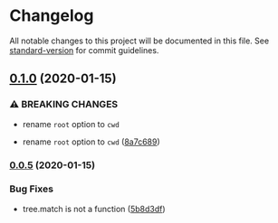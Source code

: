 # Changelog

All notable changes to this project will be documented in this file. See [standard-version](https://github.com/conventional-changelog/standard-version) for commit guidelines.

## [0.1.0](https://github.com/andrey-hohlov/posthtml-inline-svg/compare/v0.0.5...v0.1.0) (2020-01-15)


### ⚠ BREAKING CHANGES

* rename `root` option to `cwd`

* rename `root` option to `cwd` ([8a7c689](https://github.com/andrey-hohlov/posthtml-inline-svg/commit/8a7c68951bf5b89f08637fc955e54e8b1f72d737))

### [0.0.5](https://github.com/andrey-hohlov/posthtml-inline-svg/compare/v0.0.4...v0.0.5) (2020-01-15)


### Bug Fixes

* tree.match is not a function ([5b8d3df](https://github.com/andrey-hohlov/posthtml-inline-svg/commit/5b8d3df07552a0edd43421639e27f684b551e1af))
